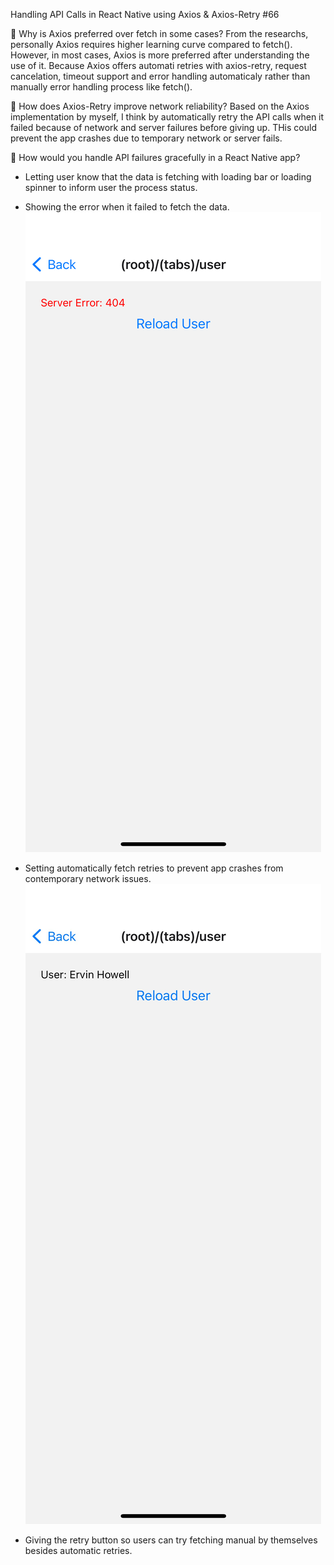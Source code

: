 Handling API Calls in React Native using Axios & Axios-Retry
#66

📌 Why is Axios preferred over fetch in some cases?
From the researchs, personally Axios requires higher learning curve compared to fetch(). However, in most cases, Axios is more preferred after understanding the use of it. Because Axios offers automati retries with axios-retry, request cancelation, timeout support and error handling automaticaly rather than manually error handling process like fetch().

📌 How does Axios-Retry improve network reliability?
Based on the Axios implementation by myself, I think by automatically retry the API calls when it failed because of network and server failures before giving up. THis could prevent the app crashes due to temporary network or server fails.

📌 How would you handle API failures gracefully in a React Native app?
- Letting user know that the data is fetching with loading bar or loading spinner to inform user the process status.

- Showing the error when it failed to fetch the data.
![Showing error state](image-1.png)

- Setting automatically fetch retries to prevent app crashes from contemporary network issues.
![Automatic retries to prevent contemporary crashes](image-2.png)

- Giving the retry button so users can try fetching manual by themselves besides automatic retries.
